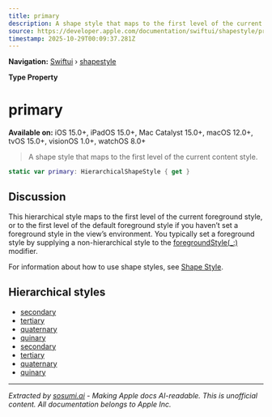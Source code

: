 ```yaml
---
title: primary
description: A shape style that maps to the first level of the current content style.
source: https://developer.apple.com/documentation/swiftui/shapestyle/primary
timestamp: 2025-10-29T00:09:37.281Z
---
```


**Navigation:** [Swiftui](/documentation/swiftui) › [shapestyle](/documentation/swiftui/shapestyle)

**Type Property**

# primary

**Available on:** iOS 15.0+, iPadOS 15.0+, Mac Catalyst 15.0+, macOS 12.0+, tvOS 15.0+, visionOS 1.0+, watchOS 8.0+

> A shape style that maps to the first level of the current content style.

```swift
static var primary: HierarchicalShapeStyle { get }
```

## Discussion

This hierarchical style maps to the first level of the current foreground style, or to the first level of the default foreground style if you haven’t set a foreground style in the view’s environment. You typically set a foreground style by supplying a non-hierarchical style to the [foregroundStyle(_:)](/documentation/swiftui/view/foregroundstyle(_:)) modifier.

For information about how to use shape styles, see [Shape Style](/documentation/swiftui/shapestyle).

## Hierarchical styles

- [secondary](/documentation/swiftui/shapestyle/secondary-swift.property)
- [tertiary](/documentation/swiftui/shapestyle/tertiary-swift.property)
- [quaternary](/documentation/swiftui/shapestyle/quaternary-swift.property)
- [quinary](/documentation/swiftui/shapestyle/quinary-swift.property)
- [secondary](/documentation/swiftui/shapestyle/secondary-swift.type.property)
- [tertiary](/documentation/swiftui/shapestyle/tertiary-swift.type.property)
- [quaternary](/documentation/swiftui/shapestyle/quaternary-swift.type.property)
- [quinary](/documentation/swiftui/shapestyle/quinary-swift.type.property)

---

*Extracted by [sosumi.ai](https://sosumi.ai) - Making Apple docs AI-readable.*
*This is unofficial content. All documentation belongs to Apple Inc.*
